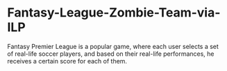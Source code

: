 # Fantasy-League-Zombie-Team-via-ILP
Fantasy Premier League is a popular game, where each user selects a set of real-life soccer players, and based on their real-life performances, he receives a certain score for each of them.
